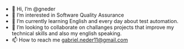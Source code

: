 - 👋 Hi, I’m @gneder
- 👀 I’m interested in Software Quality Assurance
- 🌱 I’m currently learning English and every day about test automation.
- 💞️ I’m looking to collaborate on challanges projects that improve my technical skills and also my english speaking.
- 📫 How to reach me gabriel.neder11@gmail.com
